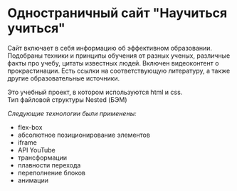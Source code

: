 # Одностраничный сайт "Научиться учиться"

Сайт включает в себя информацию об эффективном образовании. Подобраны техники и принципы обучения от разных ученых, различные факты про учебу, цитаты известных людей. Включен видеоконтент о прокрастинации. Есть ссылки на соответствующую литературу, а также другие образовательные источники.

Это учебный проект, в котором используются html и css.  
Тип файловой структуры Nested (БЭМ)  

_Следующие технологии были применены:_
* flex-box
* абсолютное позиционирование элементов
* iframe
* API YouTube
* трансформации
* плавности перехода
* переполнение блоков
* анимации

